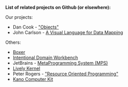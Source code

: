 **List of related projects on Github (or elsewhere):**

Our projects:

* Dan Cook - ["Objects"](https://github.com/d-cook/Objects)
* John Carlson - [A Visual Language for Data Mapping](http://dsmforum.org/events/DSVL01/carlson.pdf)

Others:

* [Boxer](http://www.pyxisystems.com)
* [Intentional Domain Workbench](http://www.intentsoft.com/intentional-technology/)
* JetBrains - [MetaProgramming System (MPS)](https://www.jetbrains.com/mps/)
* [Lively Kernel](https://www.lively-kernel.org/)
* Peter Rogers - ["Resource Oriented Programming"](https://youtu.be/1O8PwkXfDJg)
* [Kano Computer Kit](https://kano.me/store/us/products/computer-kit)

